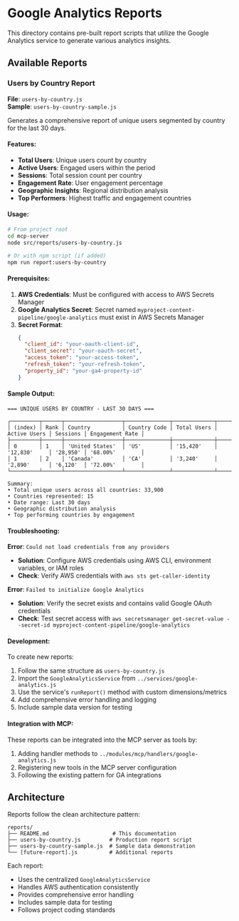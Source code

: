 # Google Analytics Reports

This directory contains pre-built report scripts that utilize the Google Analytics service to generate various analytics insights.

## Available Reports

### Users by Country Report

**File**: `users-by-country.js`  
**Sample**: `users-by-country-sample.js`

Generates a comprehensive report of unique users segmented by country for the last 30 days.

#### Features:
- **Total Users**: Unique users count by country
- **Active Users**: Engaged users within the period  
- **Sessions**: Total session count per country
- **Engagement Rate**: User engagement percentage
- **Geographic Insights**: Regional distribution analysis
- **Top Performers**: Highest traffic and engagement countries

#### Usage:

```bash
# From project root
cd mcp-server
node src/reports/users-by-country.js

# Or with npm script (if added)
npm run report:users-by-country
```

#### Prerequisites:

1. **AWS Credentials**: Must be configured with access to AWS Secrets Manager
2. **Google Analytics Secret**: Secret named `myproject-content-pipeline/google-analytics` must exist in AWS Secrets Manager
3. **Secret Format**:
   ```json
   {
     "client_id": "your-oauth-client-id",
     "client_secret": "your-oauth-secret", 
     "access_token": "your-access-token",
     "refresh_token": "your-refresh-token",
     "property_id": "your-ga4-property-id"
   }
   ```

#### Sample Output:

```
=== UNIQUE USERS BY COUNTRY - LAST 30 DAYS ===

┌─────────┬──────┬──────────────────┬──────────────┬─────────────┬──────────────┬──────────┬─────────────────┐
│ (index) │ Rank │ Country          │ Country Code │ Total Users │ Active Users │ Sessions │ Engagement Rate │
├─────────┼──────┼──────────────────┼──────────────┼─────────────┼──────────────┼──────────┼─────────────────┤
│ 0       │ 1    │ 'United States'  │ 'US'         │ '15,420'    │ '12,830'     │ '28,950' │ '68.00%'        │
│ 1       │ 2    │ 'Canada'         │ 'CA'         │ '3,240'     │ '2,890'      │ '6,120'  │ '72.00%'        │
└─────────┴──────┴──────────────────┴──────────────┴─────────────┴──────────────┴──────────┴─────────────────┘

Summary:
• Total unique users across all countries: 33,900
• Countries represented: 15
• Date range: Last 30 days
• Geographic distribution analysis
• Top performing countries by engagement
```

#### Troubleshooting:

**Error**: `Could not load credentials from any providers`
- **Solution**: Configure AWS credentials using AWS CLI, environment variables, or IAM roles
- **Check**: Verify AWS credentials with `aws sts get-caller-identity`

**Error**: `Failed to initialize Google Analytics`  
- **Solution**: Verify the secret exists and contains valid Google OAuth credentials
- **Check**: Test secret access with `aws secretsmanager get-secret-value --secret-id myproject-content-pipeline/google-analytics`

#### Development:

To create new reports:

1. Follow the same structure as `users-by-country.js`
2. Import the `GoogleAnalyticsService` from `../services/google-analytics.js`
3. Use the service's `runReport()` method with custom dimensions/metrics
4. Add comprehensive error handling and logging
5. Include sample data version for testing

#### Integration with MCP:

These reports can be integrated into the MCP server as tools by:

1. Adding handler methods to `../modules/mcp/handlers/google-analytics.js`
2. Registering new tools in the MCP server configuration
3. Following the existing pattern for GA integrations

## Architecture

Reports follow the clean architecture pattern:

```
reports/
├── README.md                    # This documentation
├── users-by-country.js         # Production report script
├── users-by-country-sample.js  # Sample data demonstration
└── [future-report].js          # Additional reports
```

Each report:
- Uses the centralized `GoogleAnalyticsService`
- Handles AWS authentication consistently
- Provides comprehensive error handling
- Includes sample data for testing
- Follows project coding standards